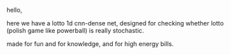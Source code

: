 hello,

here we have a lotto 1d cnn-dense net, designed for checking whether lotto (polish game like powerball) is really stochastic.

made for fun and for knowledge, and for high energy bills.
